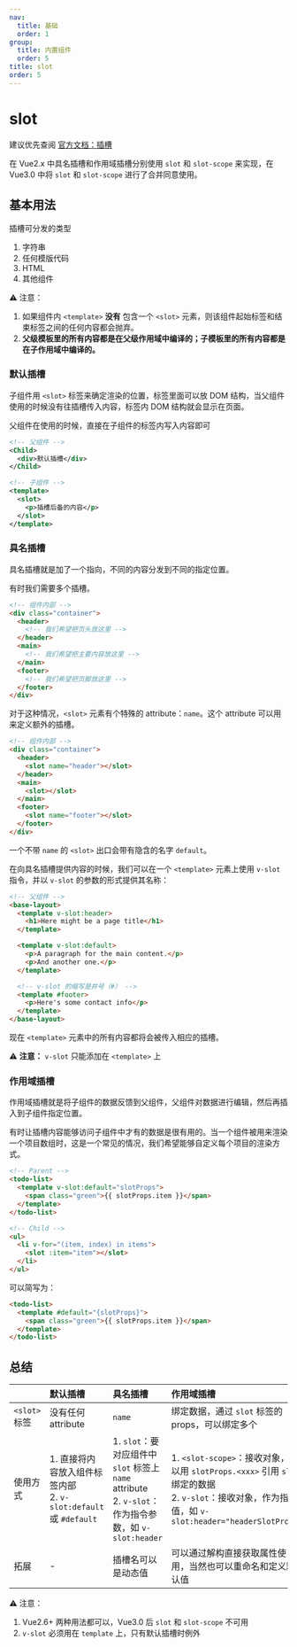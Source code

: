 ```yaml
---
nav:
  title: 基础
  order: 1
group:
  title: 内置组件
  order: 5
title: slot
order: 5
---
```


# slot

建议优先查阅 [官方文档：插槽](https://vue3js.cn/docs/zh/guide/component-slots.html)

在 Vue2.x 中具名插槽和作用域插槽分别使用 `slot` 和 `slot-scope` 来实现，在 Vue3.0 中将 `slot` 和 `slot-scope` 进行了合并同意使用。

## 基本用法

插槽可分发的类型

1. 字符串
2. 任何模版代码
3. HTML
4. 其他组件

⚠️ 注意：

1. 如果组件内 `<template>` **没有** 包含一个 `<slot>` 元素，则该组件起始标签和结束标签之间的任何内容都会抛弃。
2. **父级模板里的所有内容都是在父级作用域中编译的；子模板里的所有内容都是在子作用域中编译的。**

### 默认插槽

子组件用 `<slot>` 标签来确定渲染的位置，标签里面可以放 DOM 结构，当父组件使用的时候没有往插槽传入内容，标签内 DOM 结构就会显示在页面。

父组件在使用的时候，直接在子组件的标签内写入内容即可

```xml
<!-- 父组件 -->
<Child>
  <div>默认插槽</div>
</Child>

<!-- 子组件 -->
<template>
  <slot>
    <p>插槽后备的内容</p>
  </slot>
</template>
```

### 具名插槽

具名插槽就是加了一个指向，不同的内容分发到不同的指定位置。

有时我们需要多个插槽。

```html
<!-- 组件内部 -->
<div class="container">
  <header>
    <!-- 我们希望把页头放这里 -->
  </header>
  <main>
    <!-- 我们希望把主要内容放这里 -->
  </main>
  <footer>
    <!-- 我们希望把页脚放这里 -->
  </footer>
</div>
```

对于这种情况，`<slot>` 元素有个特殊的 attribute：`name`。这个 attribute 可以用来定义额外的插槽。

```html
<!-- 组件内部 -->
<div class="container">
  <header>
    <slot name="header"></slot>
  </header>
  <main>
    <slot></slot>
  </main>
  <footer>
    <slot name="footer"></slot>
  </footer>
</div>
```

一个不带 `name` 的 `<slot>` 出口会带有隐含的名字 `default`。

在向具名插槽提供内容的时候，我们可以在一个 `<template>` 元素上使用 `v-slot` 指令，并以 `v-slot` 的参数的形式提供其名称：

```html
<!-- 父组件 -->
<base-layout>
  <template v-slot:header>
    <h1>Here might be a page title</h1>
  </template>

  <template v-slot:default>
    <p>A paragraph for the main content.</p>
    <p>And another one.</p>
  </template>

  <!-- v-slot 的缩写是井号（#） -->
  <template #footer>
    <p>Here's some contact info</p>
  </template>
</base-layout>
```

现在 `<template>` 元素中的所有内容都将会被传入相应的插槽。

⚠️ **注意：** `v-slot` 只能添加在 `<template>` 上

### 作用域插槽

作用域插槽就是将子组件的数据反馈到父组件，父组件对数据进行编辑，然后再插入到子组件指定位置。

有时让插槽内容能够访问子组件中才有的数据是很有用的。当一个组件被用来渲染一个项目数组时，这是一个常见的情况，我们希望能够自定义每个项目的渲染方式。

```html
<!-- Parent -->
<todo-list>
  <template v-slot:default="slotProps">
    <span class="green">{{ slotProps.item }}</span>
  </template>
</todo-list>

<!-- Child -->
<ul>
  <li v-for="(item, index) in items">
    <slot :item="item"></slot>
  </li>
</ul>
```

可以简写为：

```html
<todo-list>
  <template #default="{slotProps}">
    <span class="green">{{ slotProps.item }}</span>
  </template>
</todo-list>
```

## 总结

|               | 默认插槽                                                           | 具名插槽                                                                                                | 作用域插槽                                                                                                                                              |
| :------------ | :----------------------------------------------------------------- | :------------------------------------------------------------------------------------------------------ | :------------------------------------------------------------------------------------------------------------------------------------------------------ |
| `<slot>` 标签 | 没有任何 attribute                                                 | `name`                                                                                                  | 绑定数据，通过 `slot` 标签的 props，可以绑定多个                                                                                                        |
| 使用方式      | 1. 直接将内容放入组件标签内部<br>2. `v-slot:default` 或 `#default` | 1. `slot`：要对应组件中 `slot` 标签上 `name` attribute<br>2. `v-slot`：作为指令参数，如 `v-slot:header` | 1. `<slot-scope>`：接收对象，可以用 `slotProps.<xxx>` 引用 `slot` 绑定的数据<br>2. `v-slot`：接收对象，作为指令值，如 `v-slot:header="headerSlotProps"` |
| 拓展          | -                                                                  | 插槽名可以是动态值                                                                                      | 可以通过解构直接获取属性使用，当然也可以重命名和定义默认值                                                                                              |

⚠️ 注意：

1. Vue2.6+ 两种用法都可以，Vue3.0 后 `slot` 和 `slot-scope` 不可用
2. `v-slot` 必须用在 `template` 上，只有默认插槽时例外
